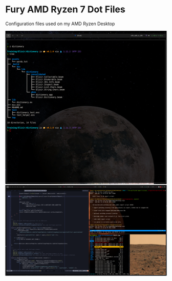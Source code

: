 # Fury AMD Ryzen 7 Dot Files

Configuration files used on my AMD Ryzen Desktop

![Left Monitor](https://raw.githubusercontent.com/ferrao/fury-dot-files/master/screenshots/left.png)
![Right Monitor](https://raw.githubusercontent.com/ferrao/fury-dot-files/master/screenshots/right.png)
